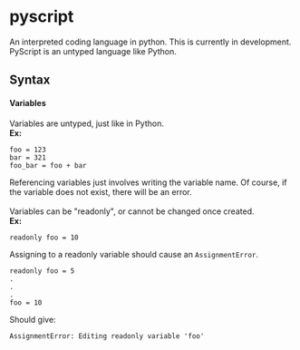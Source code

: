 # pyscript
An interpreted coding language in python. This is currently in development. 
PyScript is an untyped language like Python.

## Syntax <br />
#### Variables 
Variables are untyped, just like in Python. <br />
**Ex:** 
```
foo = 123
bar = 321
foo_bar = foo + bar
```
Referencing variables just involves writing the variable name. 
Of course, if the variable does not exist, there will be an error. 
<br /><br />
Variables can be "readonly", or cannot be changed once created. <br />
**Ex:**
```
readonly foo = 10
```

Assigning to a readonly variable should cause an `AssignmentError`.
```
readonly foo = 5
.
.
.
foo = 10
```
Should give:
```
AssignmentError: Editing readonly variable 'foo'
